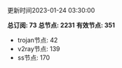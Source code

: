 更新时间2023-01-24 03:30:00

**总订阅: 73**
**总节点: 2231**
**有效节点: 351**
- trojan节点: 42
- v2ray节点: 139
- ss节点: 170
